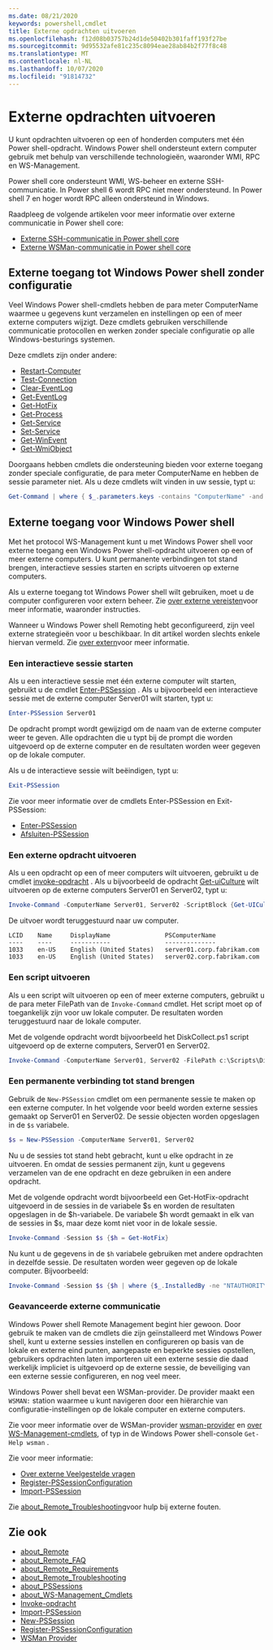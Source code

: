 ```yaml
---
ms.date: 08/21/2020
keywords: powershell,cmdlet
title: Externe opdrachten uitvoeren
ms.openlocfilehash: f12d08b03757b24d1de50402b301faff193f27be
ms.sourcegitcommit: 9d95532afe81c235c8094eae28ab84b2f77f8c48
ms.translationtype: MT
ms.contentlocale: nl-NL
ms.lasthandoff: 10/07/2020
ms.locfileid: "91814732"
---
```

# <a name="running-remote-commands"></a>Externe opdrachten uitvoeren

U kunt opdrachten uitvoeren op een of honderden computers met één Power shell-opdracht. Windows Power shell ondersteunt extern computer gebruik met behulp van verschillende technologieën, waaronder WMI, RPC en WS-Management.

Power shell core ondersteunt WMI, WS-beheer en externe SSH-communicatie. In Power shell 6 wordt RPC niet meer ondersteund. In Power shell 7 en hoger wordt RPC alleen ondersteund in Windows.

Raadpleeg de volgende artikelen voor meer informatie over externe communicatie in Power shell core:

- [Externe SSH-communicatie in Power shell core][ssh-remoting]
- [Externe WSMan-communicatie in Power shell core][wsman-remoting]

## <a name="windows-powershell-remoting-without-configuration"></a>Externe toegang tot Windows Power shell zonder configuratie

Veel Windows Power shell-cmdlets hebben de para meter ComputerName waarmee u gegevens kunt verzamelen en instellingen op een of meer externe computers wijzigt. Deze cmdlets gebruiken verschillende communicatie protocollen en werken zonder speciale configuratie op alle Windows-besturings systemen.

Deze cmdlets zijn onder andere:

- [Restart-Computer](/powershell/module/microsoft.powershell.management/restart-computer)
- [Test-Connection](/powershell/module/microsoft.powershell.management/test-connection)
- [Clear-EventLog](/powershell/module/microsoft.powershell.management/clear-eventlog)
- [Get-EventLog](/powershell/module/microsoft.powershell.management/get-eventlog)
- [Get-HotFix](/powershell/module/microsoft.powershell.management/get-hotfix)
- [Get-Process](/powershell/module/microsoft.powershell.management/get-process)
- [Get-Service](/powershell/module/microsoft.powershell.management/get-service)
- [Set-Service](/powershell/module/microsoft.powershell.management/set-service)
- [Get-WinEvent](/powershell/module/microsoft.powershell.diagnostics/get-winevent)
- [Get-WmiObject](/powershell/module/microsoft.powershell.management/get-wmiobject)

Doorgaans hebben cmdlets die ondersteuning bieden voor externe toegang zonder speciale configuratie, de para meter ComputerName en hebben de sessie parameter niet. Als u deze cmdlets wilt vinden in uw sessie, typt u:

```powershell
Get-Command | where { $_.parameters.keys -contains "ComputerName" -and $_.parameters.keys -notcontains "Session"}
```

## <a name="windows-powershell-remoting"></a>Externe toegang voor Windows Power shell

Met het protocol WS-Management kunt u met Windows Power shell voor externe toegang een Windows Power shell-opdracht uitvoeren op een of meer externe computers. U kunt permanente verbindingen tot stand brengen, interactieve sessies starten en scripts uitvoeren op externe computers.

Als u externe toegang tot Windows Power shell wilt gebruiken, moet u de computer configureren voor extern beheer.
Zie [over externe vereisten](/powershell/module/microsoft.powershell.core/about/about_remote_requirements)voor meer informatie, waaronder instructies.

Wanneer u Windows Power shell Remoting hebt geconfigureerd, zijn veel externe strategieën voor u beschikbaar.
In dit artikel worden slechts enkele hiervan vermeld. Zie [over extern](/powershell/module/microsoft.powershell.core/about/about_remote)voor meer informatie.

### <a name="start-an-interactive-session"></a>Een interactieve sessie starten

Als u een interactieve sessie met één externe computer wilt starten, gebruikt u de cmdlet [Enter-PSSession](/powershell/module/microsoft.powershell.core/enter-pssession) . Als u bijvoorbeeld een interactieve sessie met de externe computer Server01 wilt starten, typt u:

```powershell
Enter-PSSession Server01
```

De opdracht prompt wordt gewijzigd om de naam van de externe computer weer te geven. Alle opdrachten die u typt bij de prompt die worden uitgevoerd op de externe computer en de resultaten worden weer gegeven op de lokale computer.

Als u de interactieve sessie wilt beëindigen, typt u:

```powershell
Exit-PSSession
```

Zie voor meer informatie over de cmdlets Enter-PSSession en Exit-PSSession:

- [Enter-PSSession](/powershell/module/microsoft.powershell.core/enter-pssession)
- [Afsluiten-PSSession](/powershell/module/microsoft.powershell.core/exit-pssession)

### <a name="run-a-remote-command"></a>Een externe opdracht uitvoeren

Als u een opdracht op een of meer computers wilt uitvoeren, gebruikt u de cmdlet [invoke-opdracht](/powershell/module/microsoft.powershell.core/invoke-command) . Als u bijvoorbeeld de opdracht [Get-uiCulture](/powershell/module/microsoft.powershell.utility/get-uiculture) wilt uitvoeren op de externe computers Server01 en Server02, typt u:

```powershell
Invoke-Command -ComputerName Server01, Server02 -ScriptBlock {Get-UICulture}
```

De uitvoer wordt teruggestuurd naar uw computer.

```output
LCID    Name     DisplayName               PSComputerName
----    ----     -----------               --------------
1033    en-US    English (United States)   server01.corp.fabrikam.com
1033    en-US    English (United States)   server02.corp.fabrikam.com
```

### <a name="run-a-script"></a>Een script uitvoeren

Als u een script wilt uitvoeren op een of meer externe computers, gebruikt u de para meter FilePath van de `Invoke-Command` cmdlet. Het script moet op of toegankelijk zijn voor uw lokale computer. De resultaten worden teruggestuurd naar de lokale computer.

Met de volgende opdracht wordt bijvoorbeeld het DiskCollect.ps1 script uitgevoerd op de externe computers, Server01 en Server02.

```powershell
Invoke-Command -ComputerName Server01, Server02 -FilePath c:\Scripts\DiskCollect.ps1
```

### <a name="establish-a-persistent-connection"></a>Een permanente verbinding tot stand brengen

Gebruik de `New-PSSession` cmdlet om een permanente sessie te maken op een externe computer. In het volgende voor beeld worden externe sessies gemaakt op Server01 en Server02. De sessie objecten worden opgeslagen in de `$s` variabele.

```powershell
$s = New-PSSession -ComputerName Server01, Server02
```

Nu u de sessies tot stand hebt gebracht, kunt u elke opdracht in ze uitvoeren. En omdat de sessies permanent zijn, kunt u gegevens verzamelen van de ene opdracht en deze gebruiken in een andere opdracht.

Met de volgende opdracht wordt bijvoorbeeld een Get-HotFix-opdracht uitgevoerd in de sessies in de variabele $s en worden de resultaten opgeslagen in de $h-variabele. De variabele $h wordt gemaakt in elk van de sessies in $s, maar deze komt niet voor in de lokale sessie.

```powershell
Invoke-Command -Session $s {$h = Get-HotFix}
```

Nu kunt u de gegevens in de `$h` variabele gebruiken met andere opdrachten in dezelfde sessie. De resultaten worden weer gegeven op de lokale computer. Bijvoorbeeld:

```powershell
Invoke-Command -Session $s {$h | where {$_.InstalledBy -ne "NTAUTHORITY\SYSTEM"}}
```

### <a name="advanced-remoting"></a>Geavanceerde externe communicatie

Windows Power shell Remote Management begint hier gewoon. Door gebruik te maken van de cmdlets die zijn geïnstalleerd met Windows Power shell, kunt u externe sessies instellen en configureren op basis van de lokale en externe eind punten, aangepaste en beperkte sessies opstellen, gebruikers opdrachten laten importeren uit een externe sessie die daad werkelijk impliciet is uitgevoerd op de externe sessie, de beveiliging van een externe sessie configureren, en nog veel meer.

Windows Power shell bevat een WSMan-provider. De provider maakt een `WSMAN:` station waarmee u kunt navigeren door een hiërarchie van configuratie-instellingen op de lokale computer en externe computers.

Zie voor meer informatie over de WSMan-provider [wsman-provider](https://technet.microsoft.com/library/dd819476.aspx) en [over WS-Management-cmdlets](/powershell/module/microsoft.wsman.management/about/about_ws-management_cmdlets), of typ in de Windows Power shell-console `Get-Help wsman` .

Zie voor meer informatie:

- [Over externe Veelgestelde vragen](https://technet.microsoft.com/library/dd315359.aspx)
- [Register-PSSessionConfiguration](https://go.microsoft.com/fwlink/?LinkId=821508)
- [Import-PSSession](https://go.microsoft.com/fwlink/?LinkId=821821)

Zie [about_Remote_Troubleshooting](https://technet.microsoft.com/library/dd347642.aspx)voor hulp bij externe fouten.

## <a name="see-also"></a>Zie ook

- [about_Remote](https://technet.microsoft.com/library/9b4a5c87-9162-4adf-bdfe-fbc80b9b8970)
- [about_Remote_FAQ](https://technet.microsoft.com/library/e23702fd-9415-4a98-9975-390a4d3adc42)
- [about_Remote_Requirements](https://technet.microsoft.com/library/da213949-134c-4741-b307-81f4492ba1bd)
- [about_Remote_Troubleshooting](https://technet.microsoft.com/library/2f890148-8578-49ed-85ea-79a489dd6317)
- [about_PSSessions](https://technet.microsoft.com/library/7a9b4e0e-fa1b-47b0-92f6-6e2995d70acb)
- [about_WS-Management_Cmdlets](https://technet.microsoft.com/library/6ed3370a-ea10-45a5-9493-696aeace27ed)
- [Invoke-opdracht](/powershell/module/microsoft.powershell.core/invoke-command)
- [Import-PSSession](https://go.microsoft.com/fwlink/?LinkId=821821)
- [New-PSSession](https://go.microsoft.com/fwlink/?LinkId=821498)
- [Register-PSSessionConfiguration](https://go.microsoft.com/fwlink/?LinkId=821508)
- [WSMan Provider](https://technet.microsoft.com/library/66fe1241-e08f-49ca-832f-a84c33ca8735)

[wsman-remoting]: WSMan-Remoting-in-PowerShell-Core.md
[ssh-remoting]: SSH-Remoting-in-PowerShell-Core.md

